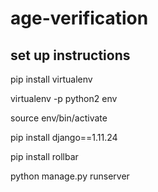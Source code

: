 # age-verification

## set up instructions

pip install virtualenv

virtualenv -p python2 env

source env/bin/activate

pip install django==1.11.24

pip install rollbar

python manage.py runserver
